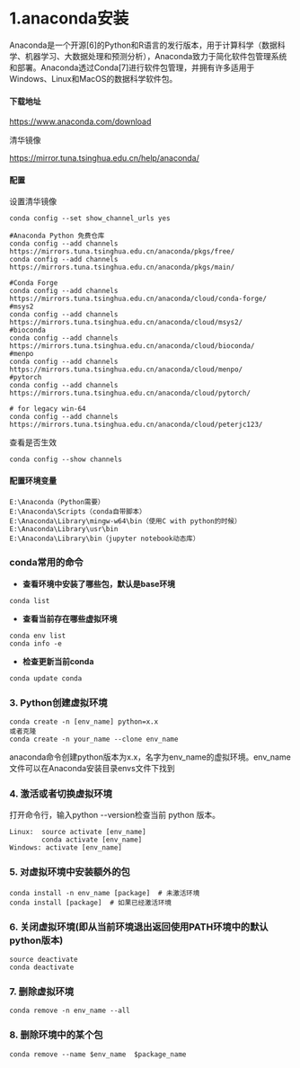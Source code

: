 # 1.anaconda安装

Anaconda是一个开源[6]的Python和R语言的发行版本，用于计算科学（数据科学、机器学习、大数据处理和预测分析），Anaconda致力于简化软件包管理系统和部署。Anaconda透过Conda[7]进行软件包管理，并拥有许多适用于Windows、Linux和MacOS的数据科学软件包。

#### 下载地址

https://www.anaconda.com/download

清华镜像

https://mirror.tuna.tsinghua.edu.cn/help/anaconda/

#### 配置

设置清华镜像

`conda config --set show_channel_urls yes`

```
#Anaconda Python 免费仓库
conda config --add channels https://mirrors.tuna.tsinghua.edu.cn/anaconda/pkgs/free/
conda config --add channels https://mirrors.tuna.tsinghua.edu.cn/anaconda/pkgs/main/
 
#Conda Forge
conda config --add channels https://mirrors.tuna.tsinghua.edu.cn/anaconda/cloud/conda-forge/
#msys2
conda config --add channels https://mirrors.tuna.tsinghua.edu.cn/anaconda/cloud/msys2/
#bioconda
conda config --add channels https://mirrors.tuna.tsinghua.edu.cn/anaconda/cloud/bioconda/
#menpo
conda config --add channels https://mirrors.tuna.tsinghua.edu.cn/anaconda/cloud/menpo/
#pytorch
conda config --add channels https://mirrors.tuna.tsinghua.edu.cn/anaconda/cloud/pytorch/
 
# for legacy win-64
conda config --add channels https://mirrors.tuna.tsinghua.edu.cn/anaconda/cloud/peterjc123/
```

查看是否生效

`conda config --show channels`

#### 配置环境变量

```
E:\Anaconda（Python需要）
E:\Anaconda\Scripts（conda自带脚本）
E:\Anaconda\Library\mingw-w64\bin（使用C with python的时候） E:\Anaconda\Library\usr\bin
E:\Anaconda\Library\bin（jupyter notebook动态库）
```

### conda常用的命令

* **查看环境中安装了哪些包，默认是base环境**

```text
conda list
```

* **查看当前存在哪些虚拟环境**

```text
conda env list 
conda info -e
```

* **检查更新当前conda**

```text
conda update conda
```

### 3. Python创建虚拟环境

```python3
conda create -n [env_name] python=x.x
或者克隆
conda create -n your_name --clone env_name
```

anaconda命令创建python版本为x.x，名字为env_name的虚拟环境。env_name文件可以在Anaconda安装目录envs文件下找到

### 4. 激活或者切换虚拟环境

打开命令行，输入python --version检查当前 python 版本。

```text
Linux:  source activate [env_name]
        conda activate [env_name]
Windows: activate [env_name]
```

### 5. 对虚拟环境中安装额外的包

```text
conda install -n env_name [package]  # 未激活环境
conda install [package]  # 如果已经激活环境
```

### 6. 关闭虚拟环境(即从当前环境退出返回使用PATH环境中的默认python版本)

```text
source deactivate  
conda deactivate 
```

### 7. 删除虚拟环境

```text
conda remove -n env_name --all
```

### 8. 删除环境中的某个包

```text
conda remove --name $env_name  $package_name 
```
